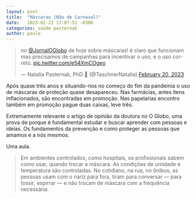 ```yaml
---
layout: post
title:  "Máscaras (Não de Carnaval)"
date:   2023-02-21 17:07:51 -0300
categories: saúde pasternak
author: paulo
---
```

<blockquote class="twitter-tweet"><p lang="pt" dir="ltr">no <a href="https://twitter.com/JornalOGlobo?ref_src=twsrc%5Etfw">@JornalOGlobo</a> de hoje sobre máscaras! é claro que funcionam mas precisamos de campanhas para incentivar o uso, e o uso correto. <a href="https://t.co/e54XmCOgeo">pic.twitter.com/e54XmCOgeo</a></p>&mdash; Natalia Pasternak, PhD 🧬 (@TaschnerNatalia) <a href="https://twitter.com/TaschnerNatalia/status/1627696425734664192?ref_src=twsrc%5Etfw">February 20, 2023</a></blockquote> <script async src="https://platform.twitter.com/widgets.js" charset="utf-8"></script>

Após quase três anos e situando-nos no começo do fim da pandemia o uso de máscaras de proteção quase desapareceu. Nas farmácias, antes itens inflacionados, são encontradas em promoção. Nas papelarias encontro também em promoção pague duas caixas, leve três.

Extremamente relevante o artigo de opinião da doutora no O Globo, uma prova de porque é fundamental estudar e buscar aprender com pessoas e ideias. Os fundamentos da prevenção e como proteger as pessoas que amamos e a nós mesmos.

Uma aula.
> Em ambientes controlados, como hospitais, os profissionais sabem como usar, quando trocar a máscara. As condições de umidade e temperatura são controladas. No cotidiano, na rua, no ônibus, as pessoas usam com o nariz para fora, tiram para conversar — para tossir, espirrar — e não trocam de máscara com a frequência necessária.

[O Globo - Máscaras]: https://oglobo.globo.com/blogs/a-hora-da-ciencia/post/2023/02/usar-ou-nao-usar-mascaras.ghtml